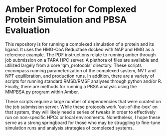 # Amber Protocol for Complexed Protein Simulation and PBSA Evaluation 

This repository is for running a complexed simulation of a protein and its ligand. It uses the HMG-CoA Reductase docked with NAP and HMG as a reference example. The PDF instructions relate to running amber through job submission on a TARA HPC server. A plethora of files are available and utilized largely from a core 'qm_protocols' directory. These scripts encompass running parameterization of the complexed system, NVT and NPT equilibration, and production runs. In addition, there are a variety of scripts for running standard RMSD/RMSF analyses through python and/or R. Finally, there are methods for running a PBSA analysis using the MMPBSA.py program within Amber. 

These scripts require a large number of dependencies that were curated on the job submission server. While these protocols work 'out-of-the-box' on that system, they will likely need a series of tweaks in order to effectively run on non-specific HPCs or local environments. Nonetheless, I hope these serve as a strong springboard for those who may be struggling to fine-tune simulation runs and analysis strategies of complexed systems. 

